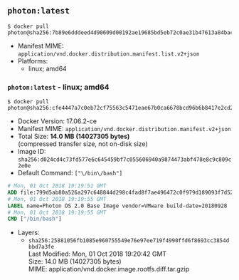 ## `photon:latest`

```console
$ docker pull photon@sha256:7b89e6dddeed4d90609d00192ae19685bd5eb72c0ae31b47613a84bacd9a8637
```

-	Manifest MIME: `application/vnd.docker.distribution.manifest.list.v2+json`
-	Platforms:
	-	linux; amd64

### `photon:latest` - linux; amd64

```console
$ docker pull photon@sha256:cfe4447a7c0eb72cf75563c5471eae67b0ca6678bcd96b6b8417e2cd2fbbff86
```

-	Docker Version: 17.06.2-ce
-	Manifest MIME: `application/vnd.docker.distribution.manifest.v2+json`
-	Total Size: **14.0 MB (14027305 bytes)**  
	(compressed transfer size, not on-disk size)
-	Image ID: `sha256:d024cd4c73fd577e6c645459bf7c055606940a9874473abf478e8c9c809c2e0e`
-	Default Command: `["\/bin\/bash"]`

```dockerfile
# Mon, 01 Oct 2018 19:19:51 GMT
ADD file:799d5ab80a526a297c648844d298c4fad8f7ae496472c0f979d189093f7d5268 in / 
# Mon, 01 Oct 2018 19:19:55 GMT
LABEL name=Photon OS 2.0 Base Image vendor=VMware build-date=20180928
# Mon, 01 Oct 2018 19:19:55 GMT
CMD ["/bin/bash"]
```

-	Layers:
	-	`sha256:25881056fb1085e960755549e76e97ee719f4990ffd6f8693cc3854dbbd7a3fe`  
		Last Modified: Mon, 01 Oct 2018 19:20:42 GMT  
		Size: 14.0 MB (14027305 bytes)  
		MIME: application/vnd.docker.image.rootfs.diff.tar.gzip
